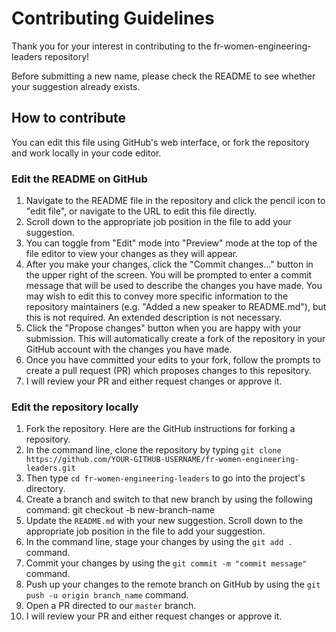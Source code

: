 # Contributing Guidelines
Thank you for your interest in contributing to the fr-women-engineering-leaders repository!

Before submitting a new name, please check the README to see whether your suggestion already exists.

## How to contribute
You can edit this file using GitHub's web interface, or fork the repository and work locally in your code editor.

### Edit the README on GitHub
1. Navigate to the README file in the repository and click the pencil icon to "edit file", or navigate to the URL to edit this file directly.
2. Scroll down to the appropriate job position in the file to add your suggestion.
3. You can toggle from "Edit" mode into "Preview" mode at the top of the file editor to view your changes as they will appear.
4. After you make your changes, click the "Commit changes..." button in the upper right of the screen. You will be prompted to enter a commit message that will be used to describe the changes you have made. You may wish to edit this to convey more specific information to the repository maintainers (e.g. "Added a new speaker to README.md"), but this is not required. An extended description is not necessary.
5. Click the "Propose changes" button when you are happy with your submission. This will automatically create a fork of the repository in your GitHub account with the changes you have made.
6. Once you have committed your edits to your fork, follow the prompts to create a pull request (PR) which proposes changes to this repository.
7. I will review your PR and either request changes or approve it.
   
### Edit the repository locally
1. Fork the repository. Here are the GitHub instructions for forking a repository.
2. In the command line, clone the repository by typing `git clone https://github.com/YOUR-GITHUB-USERNAME/fr-women-engineering-leaders.git`
3. Then type `cd fr-women-engineering-leaders` to go into the project's directory.
4. Create a branch and switch to that new branch by using the following command: git checkout -b new-branch-name
5. Update the `README.md` with your new suggestion. Scroll down to the appropriate job position in the file to add your suggestion. 
6. In the command line, stage your changes by using the `git add .` command.
7. Commit your changes by using the `git commit -m "commit message"` command.
8. Push up your changes to the remote branch on GitHub by using the `git push -u origin branch_name` command.
9. Open a PR directed to our `master` branch.
10. I will review your PR and either request changes or approve it.
